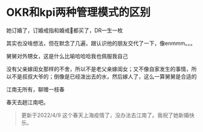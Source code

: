 # OKR和kpi两种管理模式的区别

她订婚了，订婚戒指和婚戒💍都买了，DR一生一枚

其实也没啥想法，但在默念了几遍，跟认识他的朋友交代了一下，像enmmm。。。

舅舅对外甥女，这是什么比喻哈哈哈我也佩服我自己

没有父亲嫁闺女那样的不舍，所以不是老父亲嫁闺女；又不像自家发生的事情，所以不是叔叔大爷的；倒像是已经泼出去的水，然后嫁人了，这么一算舅舅是合适的

江南无所有，聊赠一枝春

春天去趟江南吧。

> 更新于2022/4/9
> 这个春天上海疫情了，没办法去江南了。我祝了她新婚快乐。
